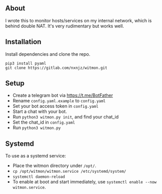 ## About

I wrote this to monitor hosts/services on my internal network, which is behind double NAT. It's very rudimentary but works well. 

## Installation

Install dependencies and clone the repo. 

```
pip3 install pyaml
git clone https://gitlab.com/nxnjz/witmon.git
```


## Setup

* Create a telegram bot via https://t.me/BotFather
* Rename `config.yaml.example` to `config.yaml`
* Set your bot access token in `config.yaml`
* Start a chat with your bot. 
* Run `python3 witmon.py init`, and find your chat_id
* Set the chat_id in `config.yaml`
* Run `python3 witmon.py`

## Systemd

To use as a systemd service:

* Place the witmon directory under `/opt/`. 
* `cp /opt/witmon/witmon.service /etc/systemd/system/`
* `systemctl daemon-reload`
* To enable at boot and start immediately, use `systemctl enable --now witmon.service`.
